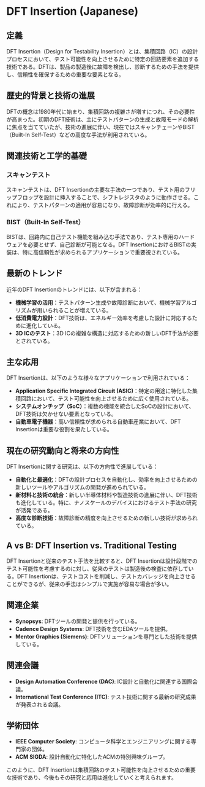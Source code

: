 # DFT Insertion (Japanese)

## 定義
DFT Insertion（Design for Testability Insertion）とは、集積回路（IC）の設計プロセスにおいて、テスト可能性を向上させるために特定の回路要素を追加する技術である。DFTは、製品の製造後に故障を検出し、診断するための手法を提供し、信頼性を確保するための重要な要素となる。

## 歴史的背景と技術の進展
DFTの概念は1980年代に始まり、集積回路の複雑さが増すにつれ、その必要性が高まった。初期のDFT技術は、主にテストパターンの生成と故障モードの解析に焦点を当てていたが、技術の進展に伴い、現在ではスキャンチェーンやBIST（Built-In Self-Test）などの高度な手法が利用されている。

## 関連技術と工学的基礎
### スキャンテスト
スキャンテストは、DFT Insertionの主要な手法の一つであり、テスト用のフリップフロップを設計に挿入することで、シフトレジスタのように動作させる。これにより、テストパターンの適用が容易になり、故障診断が効率的に行える。

### BIST（Built-In Self-Test）
BISTは、回路内に自己テスト機能を組み込む手法であり、テスト専用のハードウェアを必要とせず、自己診断が可能となる。DFT InsertionにおけるBISTの実装は、特に高信頼性が求められるアプリケーションで重要視されている。

## 最新のトレンド
近年のDFT Insertionのトレンドには、以下が含まれる：
- **機械学習の活用**：テストパターン生成や故障診断において、機械学習アルゴリズムが用いられることが増えている。
- **低消費電力設計**：DFT技術は、エネルギー効率を考慮した設計に対応するために進化している。
- **3D ICのテスト**：3D ICの複雑な構造に対応するための新しいDFT手法が必要とされている。

## 主な応用
DFT Insertionは、以下のような様々なアプリケーションで利用されている：
- **Application Specific Integrated Circuit (ASIC)**：特定の用途に特化した集積回路において、テスト可能性を向上させるために広く使用されている。
- **システムオンチップ（SoC）**：複数の機能を統合したSoCの設計において、DFT技術は欠かせない要素となっている。
- **自動車電子機器**：高い信頼性が求められる自動車産業において、DFT Insertionは重要な役割を果たしている。

## 現在の研究動向と将来の方向性
DFT Insertionに関する研究は、以下の方向性で進展している：
- **自動化と最適化**：DFTの設計プロセスを自動化し、効率を向上させるための新しいツールやアルゴリズムの開発が進められている。
- **新材料と技術の統合**：新しい半導体材料や製造技術の進展に伴い、DFT技術も進化している。特に、ナノスケールのデバイスにおけるテスト手法の研究が活発である。
- **高度な診断技術**：故障診断の精度を向上させるための新しい技術が求められている。

## A vs B: DFT Insertion vs. Traditional Testing
DFT Insertionと従来のテスト手法を比較すると、DFT Insertionは設計段階でのテスト可能性を考慮するのに対し、従来のテストは製造後の検査に依存している。DFT Insertionは、テストコストを削減し、テストカバレッジを向上させることができるが、従来の手法はシンプルで実施が容易な場合が多い。

## 関連企業
- **Synopsys**: DFTツールの開発と提供を行っている。
- **Cadence Design Systems**: DFT技術を含むEDAツールを提供。
- **Mentor Graphics (Siemens)**: DFTソリューションを専門とした技術を提供している。

## 関連会議
- **Design Automation Conference (DAC)**: IC設計と自動化に関連する国際会議。
- **International Test Conference (ITC)**: テスト技術に関する最新の研究成果が発表される会議。

## 学術団体
- **IEEE Computer Society**: コンピュータ科学とエンジニアリングに関する専門家の団体。
- **ACM SIGDA**: 設計自動化に特化したACMの特別興味グループ。

このように、DFT Insertionは集積回路のテスト可能性を向上させるための重要な技術であり、今後もその研究と応用は進化していくと考えられます。